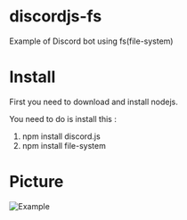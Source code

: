 # discordjs-fs
Example of Discord bot using fs(file-system)

# Install
First you need to download and install nodejs.

You need to do is install this :
1. npm install discord.js
2. npm install file-system

# Picture
![Example](https://cdn.discordapp.com/attachments/644455284420640781/668501559382114314/lolok.PNG)
